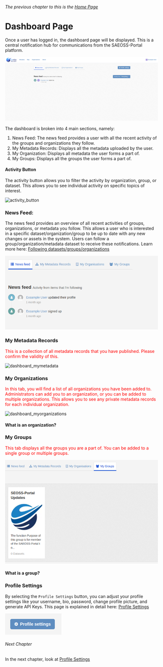 ###### The previous chapter to this is the [Home Page](./home.md)

# Dashboard Page
Once a user has logged in, the dashboard page will be displayed. This is a central notification hub for communications from the SAEOSS-Portal platform.

![dashboard](./img/Dashboard.png)

The dashboard is broken into 4 main sections, namely:

   1. News Feed: The news feed provides a user with all the recent activity of the groups and organizations they follow.
   2. My Metadata Records: Displays all the metadata uploaded by the user.
   3. My Organization: Displays all metadata the user forms a part of.
   4. My Groups: Displays all the groups the user forms a part of.

#### Activity Button
The activity button allows you to filter the activity by organization, group, or dataset. This allows you to see individual activity on specific topics of interest.

![activity_button](./img/activity_button.png)

### News Feed:
The news feed provides an overview of all recent activities of groups, organizations, or metadata you follow. This allows a user who is interested in a specific dataset/organization/group to be up to date with any new changes or assets in the system. Users can follow a group/organization/metadata dataset to receive these notifications. Learn more here: [Following datasets/groups/organizations](./metadata.md#following-datasets)

![News_feed](./img/news_feed.png)

### My Metadata Records
<p style="color: red;">This is a collection of all metadata records that you have published. Please confirm the validity of this.</p>

![dashboard_mymetadata](./img/)

### My Organizations
<p style="color: red;">In this tab, you will find a list of all organizations you have been added to. Administrators can add you to an organization, or you can be added to multiple organizations. This allows you to see any private metadata records for each individual organization.</p>  

![dashboard_myorganizations](./img/dashboard_myorganizations.png)

#### What is an organization?

### My Groups
<p style="color: red;">This tab displays all the groups you are a part of. You can be added to a single group or multiple groups.</p>

![dashboard_mygroups](./img/dashboard_mygroups.png)

#### What is a group?

### Profile Settings
By selecting the `Profile Settings` button, you can adjust your profile settings like your username, bio, password, change profile picture, and generate API Keys. This page is explained in detail here: [Profile Settings](./profile_settings.md)

![Profile_settings](./img/profile_settings_button.png)

###### Next Chapter
In the next chapter, look at [Profile Settings](./profilesettings.md)
